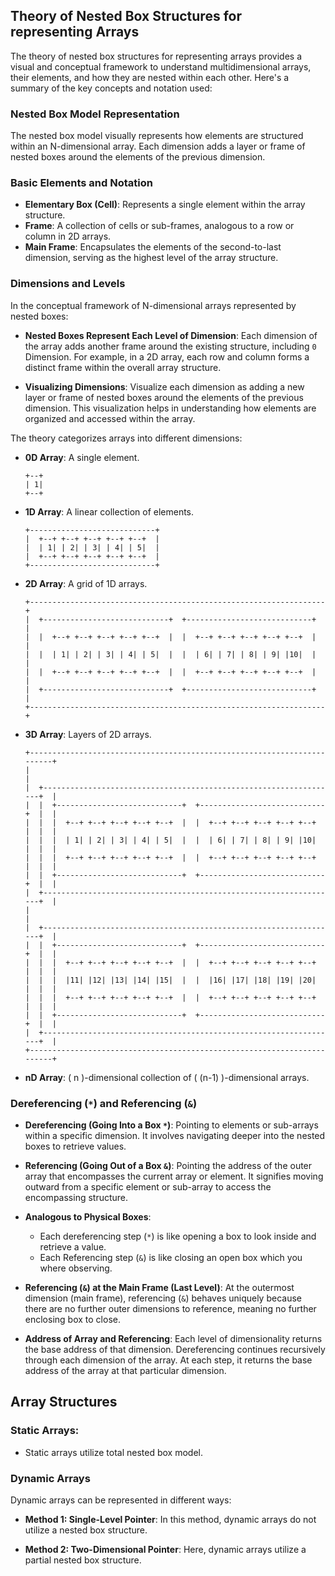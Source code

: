 ## Theory of Nested Box Structures for representing Arrays

The theory of nested box structures for representing arrays provides a visual and conceptual framework to understand multidimensional arrays, their elements, and how they are nested within each other. Here's a summary of the key concepts and notation used:

### Nested Box Model Representation

The nested box model visually represents how elements are structured within an N-dimensional array. Each dimension adds a layer or frame of nested boxes around the elements of the previous dimension.

### Basic Elements and Notation

- **Elementary Box (Cell)**: Represents a single element within the array structure.
- **Frame**: A collection of cells or sub-frames, analogous to a row or column in 2D arrays.
- **Main Frame**: Encapsulates the elements of the second-to-last dimension, serving as the highest level of the array structure.

### Dimensions and Levels

In the conceptual framework of N-dimensional arrays represented by nested boxes:

- **Nested Boxes Represent Each Level of Dimension**: Each dimension of the array adds another frame around the existing structure, including `0` Dimension. For example, in a 2D array, each row and column forms a distinct frame within the overall array structure.

- **Visualizing Dimensions**: Visualize each dimension as adding a new layer or frame of nested boxes around the elements of the previous dimension. This visualization helps in understanding how elements are organized and accessed within the array.

The theory categorizes arrays into different dimensions:

- **0D Array**: A single element.
  ```
  +--+
  | 1|
  +--+
  ```
- **1D Array**: A linear collection of elements.
  ```
  +----------------------------+
  |  +--+ +--+ +--+ +--+ +--+  |
  |  | 1| | 2| | 3| | 4| | 5|  |
  |  +--+ +--+ +--+ +--+ +--+  |
  +----------------------------+
  ```
- **2D Array**: A grid of 1D arrays.

  ```
  +------------------------------------------------------------------+
  |  +----------------------------+  +----------------------------+  |
  |  |  +--+ +--+ +--+ +--+ +--+  |  |  +--+ +--+ +--+ +--+ +--+  |  |
  |  |  | 1| | 2| | 3| | 4| | 5|  |  |  | 6| | 7| | 8| | 9| |10|  |  |
  |  |  +--+ +--+ +--+ +--+ +--+  |  |  +--+ +--+ +--+ +--+ +--+  |  |
  |  +----------------------------+  +----------------------------+  |
  +------------------------------------------------------------------+
  ```

- **3D Array**: Layers of 2D arrays.

  ```
  +------------------------------------------------------------------------+
  |                                                                        |
  |  +------------------------------------------------------------------+  |
  |  |  +----------------------------+  +----------------------------+  |  |
  |  |  |  +--+ +--+ +--+ +--+ +--+  |  |  +--+ +--+ +--+ +--+ +--+  |  |  |
  |  |  |  | 1| | 2| | 3| | 4| | 5|  |  |  | 6| | 7| | 8| | 9| |10|  |  |  |
  |  |  |  +--+ +--+ +--+ +--+ +--+  |  |  +--+ +--+ +--+ +--+ +--+  |  |  |
  |  |  +----------------------------+  +----------------------------+  |  |
  |  +------------------------------------------------------------------+  |
  |                                                                        |
  |  +------------------------------------------------------------------+  |
  |  |  +----------------------------+  +----------------------------+  |  |
  |  |  |  +--+ +--+ +--+ +--+ +--+  |  |  +--+ +--+ +--+ +--+ +--+  |  |  |
  |  |  |  |11| |12| |13| |14| |15|  |  |  |16| |17| |18| |19| |20|  |  |  |
  |  |  |  +--+ +--+ +--+ +--+ +--+  |  |  +--+ +--+ +--+ +--+ +--+  |  |  |
  |  |  +----------------------------+  +----------------------------+  |  |
  |  +------------------------------------------------------------------+  |
  +------------------------------------------------------------------------+
  ```

- **nD Array**: \( n \)-dimensional collection of \( (n-1) \)-dimensional arrays.

### Dereferencing (`*`) and Referencing (`&`)

- **Dereferencing (Going Into a Box `*`)**: Pointing to elements or sub-arrays within a specific dimension. It involves navigating deeper into the nested boxes to retrieve values.

- **Referencing (Going Out of a Box `&`)**: Pointing the address of the outer array that encompasses the current array or element. It signifies moving outward from a specific element or sub-array to access the encompassing structure.

- **Analogous to Physical Boxes**:

  - Each dereferencing step (`*`) is like opening a box to look inside and retrieve a value.
  - Each Referencing step (`&`) is like closing an open box which you where observing.

- **Referencing (`&`) at the Main Frame (Last Level)**: At the outermost dimension (main frame), referencing (`&`) behaves uniquely because there are no further outer dimensions to reference, meaning no further enclosing box to close.

- **Address of Array and Referencing**: Each level of dimensionality returns the base address of that dimension. Dereferencing continues recursively through each dimension of the array. At each step, it returns the base address of the array at that particular dimension.

## Array Structures

### Static Arrays:

- Static arrays utilize total nested box model.

### Dynamic Arrays

Dynamic arrays can be represented in different ways:

- **Method 1: Single-Level Pointer**: In this method, dynamic arrays do not utilize a nested box structure.

- **Method 2: Two-Dimensional Pointer**: Here, dynamic arrays utilize a partial nested box structure.
